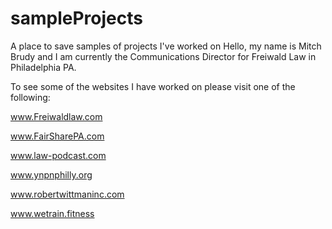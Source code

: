 # sampleProjects
A place to save samples of projects I've worked on
Hello, my name is Mitch Brudy and I am currently the Communications Director for Freiwald Law in Philadelphia PA. 

To see some of the websites I have worked on please visit one of the following: 

www.Freiwaldlaw.com

www.FairSharePA.com

www.law-podcast.com

www.ynpnphilly.org

www.robertwittmaninc.com

www.wetrain.fitness

